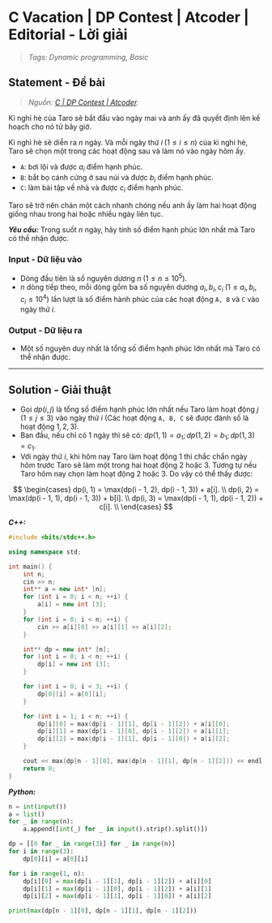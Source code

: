 
# C Vacation | DP Contest | Atcoder | Editorial - Lời giải

> *Tags: Dynamic programming, Basic*

## Statement - Đề bài

> *Nguồn: [C | DP Contest | Atcoder](https://atcoder.jp/contests/dp/tasks/dp_c).*

Kì nghỉ hè của Taro sẽ bắt đầu vào ngày mai và anh ấy đã quyết định lên kế hoạch cho nó từ bây giờ.

Kì nghỉ hè sẽ diễn ra $n$ ngày. Và mỗi ngày thứ $i \; (1 \le i \le n)$ của kì nghỉ hè, Taro sẽ chọn một trong các hoạt động sau và làm nó vào ngày hôm ấy.

- `A`: bơi lội và được $a_i$ điểm hạnh phúc.
- `B`: bắt bọ cánh cứng ở sau núi và được $b_i$ điểm hạnh phúc.
- `C`: làm bài tập về nhà và được $c_i$ điểm hạnh phúc.

Taro sẽ trở nên chán một cách nhanh chóng nếu anh ấy làm hai hoạt động giống nhau trong hai hoặc nhiều ngày liên tục.

***Yêu cầu:*** Trong suốt $n$ ngày, hãy tính số điểm hạnh phúc lớn nhất mà Taro có thể nhận được.

### Input - Dữ liệu vào

- Dòng đầu tiên là số nguyên dương $n \; (1 \le n \le 10^5)$.
- $n$ dòng tiếp theo, mỗi dòng gồm ba số nguyên dương $a_i, b_i, c_i \; (1 \le a_i, b_i, c_i \le 10^4)$ lần lượt là số điểm hành phúc của các hoạt động `A, B` và `C` vào ngày thứ $i$.

### Output - Dữ liệu ra

- Một số nguyên duy nhất là tổng số điểm hạnh phúc lớn nhất mà Taro có thể nhận được.

---

## Solution - Giải thuật

- Gọi $dp(i, j)$ là tổng số điểm hạnh phúc lớn nhất nếu Taro làm hoạt động $j \; (1 \le j \le 3)$ vào ngày thứ $i$ (Các hoạt động `A, B, C` sẽ được đánh số là hoạt động $1, 2, 3$).
- Ban đầu, nếu chỉ có $1$ ngày thì sẽ có: $dp(1, 1) = a_1; dp(1, 2) = b_1; dp(1, 3) = c_1$.
- Với ngày thứ $i$, khi hôm nay Taro làm hoạt động $1$ thì chắc chắn ngày hôm trước Taro sẽ làm một trong hai hoạt động $2$ hoặc $3$. Tương tự nếu Taro hôm nay chọn làm hoạt động $2$ hoặc $3$. Do vậy có thể thấy được:

$$
\begin{cases}
dp(i, 1) = \max(dp(i - 1, 2), dp(i - 1, 3)) + a[i]. \\
dp(i, 2) = \max(dp(i - 1, 1), dp(i - 1, 3)) + b[i]. \\
dp(i, 3) = \max(dp(i - 1, 1), dp(i - 1, 2)) + c[i]. \\
\end{cases}
$$

***C++:***

```cpp
#include <bits/stdc++.h>

using namespace std;

int main() {
    int n;
    cin >> n;
    int** a = new int* [n];
    for (int i = 0; i < n; ++i) {
        a[i] = new int [3];
    }
    for (int i = 0; i < n; ++i) {
        cin >> a[i][0] >> a[i][1] >> a[i][2];
    }

    int** dp = new int* [n];
    for (int i = 0; i < n; ++i) {
        dp[i] = new int [3];
    }

    for (int i = 0; i < 3; ++i) {
        dp[0][i] = a[0][i];
    }

    for (int i = 1; i < n; ++i) {
        dp[i][0] = max(dp[i - 1][1], dp[i - 1][2]) + a[i][0];
        dp[i][1] = max(dp[i - 1][0], dp[i - 1][2]) + a[i][1];
        dp[i][2] = max(dp[i - 1][1], dp[i - 1][0]) + a[i][2];
    }

    cout << max(dp[n - 1][0], max(dp[n - 1][1], dp[n - 1][2])) << endl;
    return 0;
}
```

***Python:***

```py
n = int(input())
a = list()
for _ in range(n):
    a.append([int(_) for _ in input().strip().split()])

dp = [[0 for _ in range(3)] for _ in range(n)]
for i in range(3):
    dp[0][i] = a[0][i]

for i in range(1, n):
    dp[i][0] = max(dp[i - 1][1], dp[i - 1][2]) + a[i][0]
    dp[i][1] = max(dp[i - 1][0], dp[i - 1][2]) + a[i][1]
    dp[i][2] = max(dp[i - 1][1], dp[i - 1][0]) + a[i][2]

print(max(dp[n - 1][0], dp[n - 1][1], dp[n - 1][2]))
```